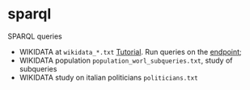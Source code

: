 # sparql

SPARQL queries

- WIKIDATA at `wikidata_*.txt` [Tutorial](https://www.youtube.com/watch?v=b3ft3CzkLYk&ab_channel=WikimedianinResidence-UniversityofEdinburgh). Run queries on the [endpoint](https://query.wikidata.org/);
- WIKIDATA population `population_worl_subqueries.txt`, study of subqueries
- WIKIDATA study on italian politicians `politicians.txt`
